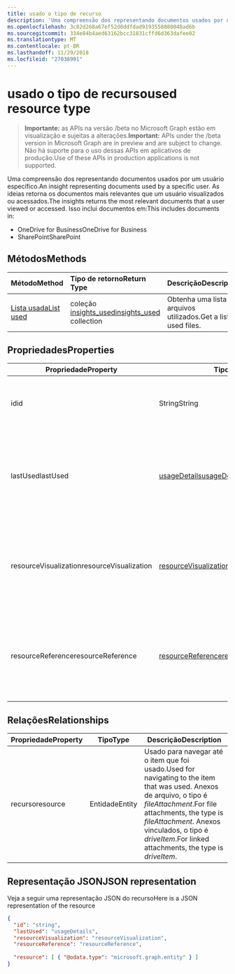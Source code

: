 ```yaml
---
title: usado o tipo de recurso
description: 'Uma compreensão dos representando documentos usados por um usuário específico. As ideias retorna os documentos mais relevantes que um usuário visualizados ou acessados. Isso inclui documentos em:'
ms.openlocfilehash: 3c82d268a67ef52d0ddfdad9193558080048ad6b
ms.sourcegitcommit: 334e84b4aed63162bcc31831cffd6d363dafee02
ms.translationtype: MT
ms.contentlocale: pt-BR
ms.lasthandoff: 11/29/2018
ms.locfileid: "27038991"
---
```

# <a name="used-resource-type"></a><span data-ttu-id="452e9-105">usado o tipo de recurso</span><span class="sxs-lookup"><span data-stu-id="452e9-105">used resource type</span></span>

> <span data-ttu-id="452e9-106">**Importante:** as APIs na versão /beta no Microsoft Graph estão em visualização e sujeitas a alterações.</span><span class="sxs-lookup"><span data-stu-id="452e9-106">**Important:** APIs under the /beta version in Microsoft Graph are in preview and are subject to change.</span></span> <span data-ttu-id="452e9-107">Não há suporte para o uso dessas APIs em aplicativos de produção.</span><span class="sxs-lookup"><span data-stu-id="452e9-107">Use of these APIs in production applications is not supported.</span></span>

<span data-ttu-id="452e9-108">Uma compreensão dos representando documentos usados por um usuário específico.</span><span class="sxs-lookup"><span data-stu-id="452e9-108">An insight representing documents used by a specific user.</span></span> <span data-ttu-id="452e9-109">As ideias retorna os documentos mais relevantes que um usuário visualizados ou acessados.</span><span class="sxs-lookup"><span data-stu-id="452e9-109">The insights returns the most relevant documents that a user viewed or accessed.</span></span> <span data-ttu-id="452e9-110">Isso inclui documentos em:</span><span class="sxs-lookup"><span data-stu-id="452e9-110">This includes documents in:</span></span>

- <span data-ttu-id="452e9-111">OneDrive for Business</span><span class="sxs-lookup"><span data-stu-id="452e9-111">OneDrive for Business</span></span>
- <span data-ttu-id="452e9-112">SharePoint</span><span class="sxs-lookup"><span data-stu-id="452e9-112">SharePoint</span></span>

## <a name="methods"></a><span data-ttu-id="452e9-113">Métodos</span><span class="sxs-lookup"><span data-stu-id="452e9-113">Methods</span></span>

| <span data-ttu-id="452e9-114">Método</span><span class="sxs-lookup"><span data-stu-id="452e9-114">Method</span></span>       | <span data-ttu-id="452e9-115">Tipo de retorno</span><span class="sxs-lookup"><span data-stu-id="452e9-115">Return Type</span></span>  |<span data-ttu-id="452e9-116">Descrição</span><span class="sxs-lookup"><span data-stu-id="452e9-116">Description</span></span>|
|:---------------|:--------|:----------|
|[<span data-ttu-id="452e9-117">Lista usada</span><span class="sxs-lookup"><span data-stu-id="452e9-117">List used</span></span>](../api/insights-list-used.md) |<span data-ttu-id="452e9-118">coleção [insights_used](insights-used.md)</span><span class="sxs-lookup"><span data-stu-id="452e9-118">[insights_used](insights-used.md) collection</span></span>| <span data-ttu-id="452e9-119">Obtenha uma lista de arquivos utilizados.</span><span class="sxs-lookup"><span data-stu-id="452e9-119">Get a list of used files.</span></span>|

## <a name="properties"></a><span data-ttu-id="452e9-120">Propriedades</span><span class="sxs-lookup"><span data-stu-id="452e9-120">Properties</span></span>

| <span data-ttu-id="452e9-121">Propriedade</span><span class="sxs-lookup"><span data-stu-id="452e9-121">Property</span></span>              | <span data-ttu-id="452e9-122">Tipo</span><span class="sxs-lookup"><span data-stu-id="452e9-122">Type</span></span>                      | <span data-ttu-id="452e9-123">Descrição</span><span class="sxs-lookup"><span data-stu-id="452e9-123">Description</span></span>  |
| -------------         |---------------            | -------------|
| <span data-ttu-id="452e9-124">id</span><span class="sxs-lookup"><span data-stu-id="452e9-124">id</span></span>                    | <span data-ttu-id="452e9-125">String</span><span class="sxs-lookup"><span data-stu-id="452e9-125">String</span></span>                    | <span data-ttu-id="452e9-126">Identificador exclusivo do relacionamento.</span><span class="sxs-lookup"><span data-stu-id="452e9-126">Unique identifier of the relationship.</span></span> <span data-ttu-id="452e9-127">Somente leitura.</span><span class="sxs-lookup"><span data-stu-id="452e9-127">Read only.</span></span>        |
| <span data-ttu-id="452e9-128">lastUsed</span><span class="sxs-lookup"><span data-stu-id="452e9-128">lastUsed</span></span>              | [<span data-ttu-id="452e9-129">usageDetails</span><span class="sxs-lookup"><span data-stu-id="452e9-129">usageDetails</span></span>](insights-usagedetails.md)              | <span data-ttu-id="452e9-130">Informações sobre quando o item foi último exibidos e modificados pelo usuário.</span><span class="sxs-lookup"><span data-stu-id="452e9-130">Information about when the item was last viewed and modified by the user.</span></span> <span data-ttu-id="452e9-131">Somente leitura.</span><span class="sxs-lookup"><span data-stu-id="452e9-131">Read only.</span></span>     |
| <span data-ttu-id="452e9-132">resourceVisualization</span><span class="sxs-lookup"><span data-stu-id="452e9-132">resourceVisualization</span></span> | [<span data-ttu-id="452e9-133">resourceVisualization</span><span class="sxs-lookup"><span data-stu-id="452e9-133">resourceVisualization</span></span>](insights-resourcevisualization.md)                | <span data-ttu-id="452e9-134">Propriedades que você pode usar para visualizar o documento na sua experiência.</span><span class="sxs-lookup"><span data-stu-id="452e9-134">Properties that you can use to visualize the document in your experience.</span></span> <span data-ttu-id="452e9-135">Somente leitura</span><span class="sxs-lookup"><span data-stu-id="452e9-135">Read-only</span></span>      |
| <span data-ttu-id="452e9-136">resourceReference</span><span class="sxs-lookup"><span data-stu-id="452e9-136">resourceReference</span></span>     | [<span data-ttu-id="452e9-137">resourceReference</span><span class="sxs-lookup"><span data-stu-id="452e9-137">resourceReference</span></span>](insights-resourcereference.md)                      | <span data-ttu-id="452e9-138">Propriedades de referência do documento usado, como a url e o tipo de documento.</span><span class="sxs-lookup"><span data-stu-id="452e9-138">Reference properties of the used document, such as the url and type of the document.</span></span> <span data-ttu-id="452e9-139">Somente leitura</span><span class="sxs-lookup"><span data-stu-id="452e9-139">Read-only</span></span>     |

## <a name="relationships"></a><span data-ttu-id="452e9-140">Relações</span><span class="sxs-lookup"><span data-stu-id="452e9-140">Relationships</span></span>

| <span data-ttu-id="452e9-141">Propriedade</span><span class="sxs-lookup"><span data-stu-id="452e9-141">Property</span></span>      | <span data-ttu-id="452e9-142">Tipo</span><span class="sxs-lookup"><span data-stu-id="452e9-142">Type</span></span>          | <span data-ttu-id="452e9-143">Descrição</span><span class="sxs-lookup"><span data-stu-id="452e9-143">Description</span></span>  |
| ------------- |---------------| -------------|
| <span data-ttu-id="452e9-144">recurso</span><span class="sxs-lookup"><span data-stu-id="452e9-144">resource</span></span>      | <span data-ttu-id="452e9-145">Entidade</span><span class="sxs-lookup"><span data-stu-id="452e9-145">Entity</span></span>        | <span data-ttu-id="452e9-146">Usado para navegar até o item que foi usado.</span><span class="sxs-lookup"><span data-stu-id="452e9-146">Used for navigating to the item that was used.</span></span> <span data-ttu-id="452e9-147">Anexos de arquivo, o tipo é *fileAttachment*.</span><span class="sxs-lookup"><span data-stu-id="452e9-147">For file attachments, the type is *fileAttachment*.</span></span> <span data-ttu-id="452e9-148">Anexos vinculados, o tipo é *driveItem*.</span><span class="sxs-lookup"><span data-stu-id="452e9-148">For linked attachments, the type is *driveItem*.</span></span> |

## <a name="json-representation"></a><span data-ttu-id="452e9-149">Representação JSON</span><span class="sxs-lookup"><span data-stu-id="452e9-149">JSON representation</span></span>
<span data-ttu-id="452e9-150">Veja a seguir uma representação JSON do recurso</span><span class="sxs-lookup"><span data-stu-id="452e9-150">Here is a JSON representation of the resource</span></span>

```json
{
  "id": "string",
  "lastUsed": "usageDetails",
  "resourceVisualization": "resourceVisualization",
  "resourceReference": "resourceReference",
  
  "resource": [ { "@odata.type": "microsoft.graph.entity" } ]
}
```
